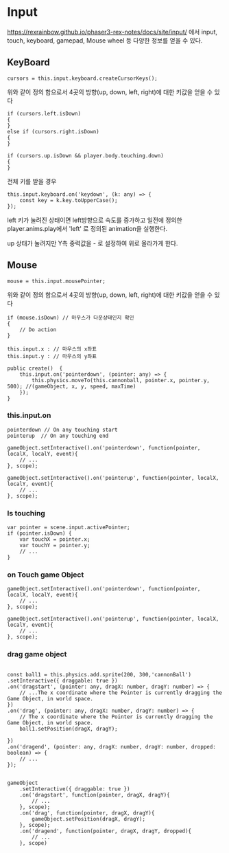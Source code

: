 

# Input
https://rexrainbow.github.io/phaser3-rex-notes/docs/site/input/ 에서 input, touch, keyboard, gamepad, Mouse wheel 등 다양한 정보를 얻을 수 있다.

## KeyBoard
```
cursors = this.input.keyboard.createCursorKeys();
```
위와 같이 정의 함으로서 4곳의 방향(up, down, left, right)에 대한 키값을 얻을 수 있다

```
if (cursors.left.isDown)
{
}
else if (cursors.right.isDown)
{
}

if (cursors.up.isDown && player.body.touching.down)
{
}
```
전체 키를 받을 경우
```
this.input.keyboard.on('keydown', (k: any) => {
    const key = k.key.toUpperCase();
});
```
left 키가 눌려진 상태이면 left방향으로 속도를 증가하고 일전에 정의한 player.anims.play에서 'left' 로 정의된 animation을 실행한다.

up 상태가 눌려지만 Y측 중력값을 - 로 설정하여 위로 올라가게 한다.


## Mouse

```
mouse = this.input.mousePointer;
```
위와 같이 정의 함으로서 4곳의 방향(up, down, left, right)에 대한 키값을 얻을 수 있다

```
if (mouse.isDown) // 마우스가 다운상태인지 확인
{
    // Do action
}

```
```
this.input.x : // 마우스의 x좌표
this.input.y : // 마우스의 y좌표
```

```
public create()  {
    this.input.on('pointerdown', (pointer: any) => {
        this.physics.moveTo(this.cannonball, pointer.x, pointer.y, 500); //(gameObject, x, y, speed, maxTime)
    });
}
```
### this.input.on
```
pointerdown // On any touching start
pointerup  // On any touching end
```
```
gameObject.setInteractive().on('pointerdown', function(pointer, localX, localY, event){
    // ...
}, scope);

gameObject.setInteractive().on('pointerup', function(pointer, localX, localY, event){
    // ...
}, scope);
```

### Is touching
```
var pointer = scene.input.activePointer;
if (pointer.isDown) {
    var touchX = pointer.x;
    var touchY = pointer.y;
    // ...
}
```

### on Touch game Object
```
gameObject.setInteractive().on('pointerdown', function(pointer, localX, localY, event){
    // ...
}, scope);

gameObject.setInteractive().on('pointerup', function(pointer, localX, localY, event){
    // ...
}, scope);
```

### drag game object
```

const ball1 = this.physics.add.sprite(200, 300,'cannonBall')
.setInteractive({ draggable: true })
.on('dragstart', (pointer: any, dragX: number, dragY: number) => {
    // ...The x coordinate where the Pointer is currently dragging the Game Object, in world space.
})
.on('drag', (pointer: any, dragX: number, dragY: number) => {            
    // The x coordinate where the Pointer is currently dragging the Game Object, in world space.
    ball1.setPosition(dragX, dragY);

})
.on('dragend', (pointer: any, dragX: number, dragY: number, dropped: boolean) => {
    // ...
});


gameObject
    .setInteractive({ draggable: true })
    .on('dragstart', function(pointer, dragX, dragY){
        // ...
    }, scope);
    .on('drag', function(pointer, dragX, dragY){
        gameObject.setPosition(dragX, dragY);
    }, scope);
    .on('dragend', function(pointer, dragX, dragY, dropped){
        // ...
    }, scope)


```


